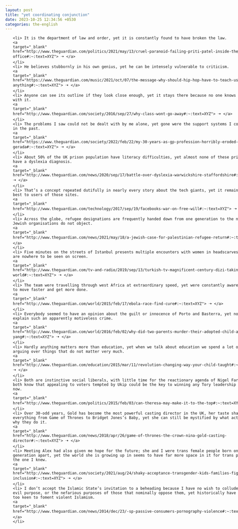 ```yaml
---
layout: post
title: "yet coordinating conjunction"
date: 2023-10-25 12:34:56 +0530
categories: the-english
---
```

<style>
    ol {
        width: 800px;
        margin: 0 auto;
    }
ol li {
    font-size: 18px;
    line-height: 1.5;
    padding-bottom: 8px;
}
</style>
<ol>

    <li> It is the department of law and order, yet it is constantly found to have broken the law.
    <a 
    target="_blank" 
    href="http://www.theguardian.com/politics/2021/may/13/cruel-paranoid-failing-priti-patel-inside-the-home-office#:~:text=XYZ"> 🠢 </a>
    </li>
    <li> He believes stubbornly in his own genius, yet he can be intensely vulnerable to criticism.
    <a 
    target="_blank" 
    href="https://www.theguardian.com/music/2021/oct/07/the-message-why-should-hip-hop-have-to-teach-us-anything#:~:text=XYZ"> 🠢 </a>
    </li>
    <li> Anyone can see its outline if they look close enough, yet it stays there because no one knows what to do with it.
    <a 
    target="_blank" 
    href="http://www.theguardian.com/society/2016/sep/27/why-class-wont-go-away#:~:text=XYZ"> 🠢 </a>
    </li>
    <li> The problems I saw could not be dealt with by me alone, yet gone were the support systems I could rely on in the past.
    <a 
    target="_blank" 
    href="https://www.theguardian.com/society/2022/feb/22/my-30-years-as-gp-profession-horribly-eroded-clare-gerada#:~:text=XYZ"> 🠢 </a>
    </li>
    <li> About 50% of the UK prison population have literacy difficulties, yet almost none of these prisoners will have a dyslexia diagnosis.
    <a 
    target="_blank" 
    href="http://www.theguardian.com/news/2020/sep/17/battle-over-dyslexia-warwickshire-staffordshire#:~:text=XYZ"> 🠢 </a>
    </li>
    <li> That’s a concept repeated dutifully in nearly every story about the tech giants, yet it remains fuzzy at best to users of those sites.
    <a 
    target="_blank" 
    href="http://www.theguardian.com/technology/2017/sep/19/facebooks-war-on-free-will#:~:text=XYZ"> 🠢 </a>
    </li>
    <li> Across the globe, refugee designations are frequently handed down from one generation to the next, yet Jewish organisations do not object.
    <a 
    target="_blank" 
    href="http://www.theguardian.com/news/2021/may/18/a-jewish-case-for-palestinian-refugee-return#:~:text=XYZ"> 🠢 </a>
    </li>
    <li> Five minutes on the streets of Istanbul presents multiple encounters with women in headscarves, yet they are nowhere to be seen on screen.
    <a 
    target="_blank" 
    href="http://www.theguardian.com/tv-and-radio/2019/sep/13/turkish-tv-magnificent-century-dizi-taking-over-world#:~:text=XYZ"> 🠢 </a>
    </li>
    <li> The team were travelling through west Africa at extraordinary speed, yet were constantly aware of the need to move faster and get more done.
    <a 
    target="_blank" 
    href="http://www.theguardian.com/world/2015/feb/17/ebola-race-find-cure#:~:text=XYZ"> 🠢 </a>
    </li>
    <li> Everybody seemed to have an opinion about the guilt or innocence of Porto and Basterra, yet nobody could explain such an apparently motiveless crime.
    <a 
    target="_blank" 
    href="http://www.theguardian.com/world/2016/feb/02/why-did-two-parents-murder-their-adopted-child-asunta-fong-yang#:~:text=XYZ"> 🠢 </a>
    </li>
    <li> Hardly anything matters more than education, yet when we talk about education we spend a lot of time arguing over things that do not matter very much.
    <a 
    target="_blank" 
    href="http://www.theguardian.com/education/2015/mar/11/revolution-changing-way-your-child-taught#:~:text=XYZ"> 🠢 </a>
    </li>
    <li> Both are instinctive social liberals, with little time for the reactionary agenda of Nigel Farage, yet both know that appealing to voters tempted by Ukip could be the key to winning any Tory leadership contest held now.
    <a 
    target="_blank" 
    href="http://www.theguardian.com/politics/2015/feb/03/can-theresa-may-make-it-to-the-top#:~:text=XYZ"> 🠢 </a>
    </li>
    <li> Over 30-odd years, Gold has become the most powerful casting director in the UK, her taste shaping everything from Game of Thrones to Bridget Jones’s Baby, yet she can still be mystified by what actors do and why they do it.
    <a 
    target="_blank" 
    href="http://www.theguardian.com/news/2018/apr/26/game-of-thrones-the-crown-nina-gold-casting-director#:~:text=XYZ"> 🠢 </a>
    </li>
    <li> Meeting Alex had also given me hope for the future; she and I were trans female people born only one generation apart, yet the world she is growing up in seems to have far more space in it for trans people than the one I knew.
    <a 
    target="_blank" 
    href="http://www.theguardian.com/society/2021/aug/24/shaky-acceptance-transgender-kids-families-fight-for-inclusion#:~:text=XYZ"> 🠢 </a>
    </li>
    <li> I don’t accept the Islamic State’s invitation to a beheading because I have no wish to collude with their evil purpose, or the nefarious purposes of those that nominally oppose them, yet historically have been only too keen to foment violent Islamism.
    <a 
    target="_blank" 
    href="http://www.theguardian.com/news/2014/dec/23/-sp-passive-consumers-pornography-violence#:~:text=XYZ"> 🠢 </a>
    </li>